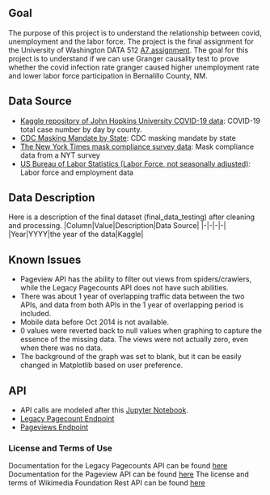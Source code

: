 ## Goal
The purpose of this project is to understand the relationship between covid, unemployment and the labor force. The project is the final assignment for the University of Washington DATA 512 [A7 assignment](https://docs.google.com/document/d/1nT1V8I-RLQN3ZxCjpF6Mse9w7-dP1_s1nnW7MfIevgk/edit#heading=h.cb9wthtz43qg). The goal for this project is to understand if we can use Granger causality test to prove whether the covid infection rate granger caused higher unemployment rate and lower labor force participation in Bernalillo County, NM.


## Data Source
- [Kaggle repository of John Hopkins University COVID-19 data](https://www.kaggle.com/antgoldbloom/covid19-data-from-john-hopkins-university?select=RAW_us_confirmed_cases.csv): COVID-19 total case number by day by county.
- [CDC Masking Mandate by State](https://data.cdc.gov/Policy-Surveillance/U-S-State-and-Territorial-Public-Mask-Mandates-Fro/62d6-pm5i): CDC masking mandate by state
- [The New York Times mask compliance survey data](https://github.com/nytimes/covid-19-data/tree/master/mask-use): Mask compliance data from a NYT survey
- [US Bureau of Labor Statistics (Labor Force, not seasonally adjusted)](https://data.bls.gov/timeseries/LAUMT351074000000004?amp%253bdata_tool=XGtable&output_view=data&include_graphs=true): Labor force and employment data



## Data Description


Here is a description of the final dataset (final_data_testing) after cleaning and processing.
|Column|Value|Description|Data Source|
|-|-|-|-|
|Year|YYYY|the year of the data|Kaggle|



## Known Issues

- Pageview API has the ability to filter out views from spiders/crawlers, while the Legacy Pagecounts API does not have such abilities. 
- There was about 1 year of overlapping traffic data between the two APIs, and data from both APIs in the 1 year of overlapping period is included.
- Mobile data before Oct 2014 is not available.
- 0 values were reverted back to null values when graphing to capture the essence of the missing data. The views were not actually zero, even when there was no data.
- The background of the graph was set to blank, but it can be easily changed in Matplotlib based on user preference.

## API

- API calls are modeled after this [Jupyter Notebook](https://public.paws.wmcloud.org/User:Jtmorgan/data512_a1_example.ipynb).
- [Legacy Pagecount Endpoint](https://wikimedia.org/api/rest_v1/metrics/legacy/pagecounts/aggregate/{project}/{access-site}/{granularity}/{start}/{end})
- [Pageviews Endpoint](https://wikimedia.org/api/rest_v1/metrics/pageviews/aggregate/{project}/{access}/{agent}/{granularity}/{start}/{end})


### License and Terms of Use
Documentation for the Legacy Pagecounts API can be found [here](https://wikitech.wikimedia.org/wiki/Analytics/AQS/Legacy_Pagecounts) 
Documentation for the Pageview API can be found [here](https://wikitech.wikimedia.org/wiki/Analytics/AQS/Pageviews) 
The license and terms of Wikimedia Foundation Rest API can be found [here](https://www.mediawiki.org/wiki/REST_API#Terms_and_conditions)
